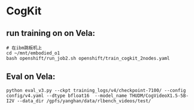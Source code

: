 # CogKit

## run training on on Vela:
```
# 在ibm跳板机上
cd ~/mnt/embodied_o1
bash openshift/run_job2.sh openshift/train_cogkit_2nodes.yaml
```

## Eval on Vela:
```
python eval_v3.py --ckpt training_logs/v4/checkpoint-7100/ --config config/v4.yaml --dtype bfloat16  --model_name THUDM/CogVideoX1.5-5B-I2V --data_dir /gpfs/yanghan/data/rlbench_videos/test/
```